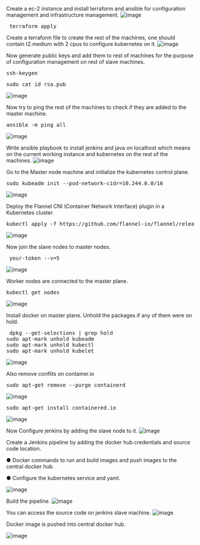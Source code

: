 Create a ec-2 instance and install terraform and ansible for configuration management and infrastructure management.
![image](https://github.com/user-attachments/assets/2a7b5357-49e7-49df-ab55-520b998db450)

<pre> terraform apply </pre>
Create a terraform file to create the rest of the machines, one should contain t2.medium with 2 cpus to configure kubernetes on it.
![image](https://github.com/user-attachments/assets/e8580fe0-499a-45c8-8131-fda0e41780de)

Now generate public keys and add them to rest of machines for the purpose of configuration management on rest of slave machines.
<pre>ssh-keygen</pre>
<pre>sudo cat id_rsa.pub</pre>
![image](https://github.com/user-attachments/assets/7992e4a7-cdf9-4a99-b654-ad620dfd495d)

Now try to ping the rest of the machines to check if they are added to the master machine.
<pre>ansible -m ping all</pre>
![image](https://github.com/user-attachments/assets/da31f9f4-ce0f-4a4c-ae03-927a5830df68)

Write ansible playbook to install jenkins and java on localhost which means on the current working instance and kubernetes on the rest of the machines.
![image](https://github.com/user-attachments/assets/df3bb745-3c3a-41f1-8311-18c7d2f61fb0)

Go to the Master node machine and initialize the kubernetes control plane.
<pre>sudo kubeadm init --pod-network-cidr=10.244.0.0/16</pre>
![image](https://github.com/user-attachments/assets/2030bc98-b218-4efa-a1dd-64ae3072c161)

Deploy the Flannel CNI (Container Network Interface) plugin in a Kubernetes cluster.
<pre>kubectl apply -f https://github.com/flannel-io/flannel/releases/latest/download/kube-flannel.yml</pre>
![image](https://github.com/user-attachments/assets/d61aabfa-e833-4707-bed2-663d615faded)

Now join the slave nodes to master nodes.
<pre> your-token --v=5
</pre>
![image](https://github.com/user-attachments/assets/560e71f2-19ba-4871-8e9f-18b6492d30bb)

Worker nodes are connected to the master plane.
<pre>kubectl get nodes</pre>
![image](https://github.com/user-attachments/assets/13f1b427-6351-4c54-a7e8-c4e2226d3a08)

Install docker on master plane.
Unhold the packages if any of them were on hold.
<pre> dpkg --get-selections | grep hold
sudo apt-mark unhold kubeadm
sudo apt-mark unhold kubectl
sudo apt-mark unhold kubelet 
</pre>
![image](https://github.com/user-attachments/assets/a63068da-2ad6-485d-8f02-75de4d425a9a)

Also remove conflits on container.io
<pre>sudo apt-get remove --purge containerd</pre>
![image](https://github.com/user-attachments/assets/65246bb9-4192-470d-888c-a0c42692d439)

<pre>sudo apt-get install containered.io</pre>
![image](https://github.com/user-attachments/assets/1b65fecb-0a52-4f8f-a329-a237abe43977)

Now Configure jenkins by adding the slave node to it.
![image](https://github.com/user-attachments/assets/78a28261-e117-46c8-874e-6bbb03c34e01)

Create a Jenkins pipeline by adding the docker hub credentials and
source code location.

● Docker commands to run and build images and push images to the
central docker hub.

● Configure the kubernetes service and yaml.

![image](https://github.com/user-attachments/assets/59cd0e02-1b2d-467f-b129-124c2e7e7915)

Build the pipeline.
![image](https://github.com/user-attachments/assets/878927b7-a473-46fe-8f2c-ffc3eb66b89a)


You can access the source code on jenkins slave machine.
![image](https://github.com/user-attachments/assets/275ff85e-39d0-4ea3-8170-32bcebcf43e0)

Docker image is pushed into central docker hub.

![image](https://github.com/user-attachments/assets/d412e0b1-abfb-4f18-919d-0f3dc959fe9f)
